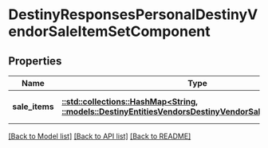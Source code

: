 # DestinyResponsesPersonalDestinyVendorSaleItemSetComponent

## Properties
Name | Type | Description | Notes
------------ | ------------- | ------------- | -------------
**sale_items** | [**::std::collections::HashMap<String, ::models::DestinyEntitiesVendorsDestinyVendorSaleItemComponent>**](Destiny.Entities.Vendors.DestinyVendorSaleItemComponent.md) |  | [optional] [default to null]

[[Back to Model list]](../README.md#documentation-for-models) [[Back to API list]](../README.md#documentation-for-api-endpoints) [[Back to README]](../README.md)


